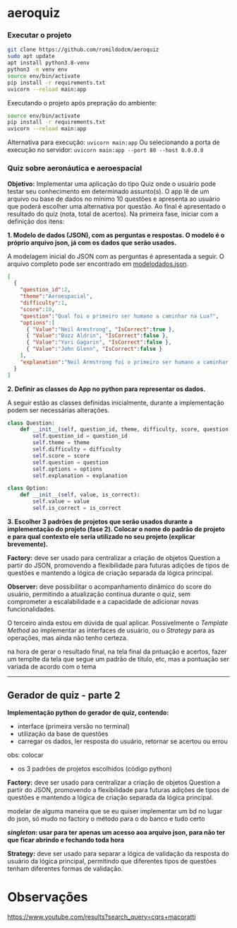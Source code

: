 # aeroquiz

### Executar o projeto

```bash
git clone https://github.com/romildodcm/aeroquiz
sudo apt update
apt install python3.8-venv
python3 -m venv env
source env/bin/activate
pip install -r requirements.txt
uvicorn --reload main:app
```

Executando o projeto após prepração do ambiente:

```bash
source env/bin/activate
pip install -r requirements.txt
uvicorn --reload main:app
```

Alternativa para execução: `uvicorn main:app`
Ou selecionando a porta de execução no servidor: `uvicorn main:app --port 80 --host 0.0.0.0`

### Quiz sobre aeronáutica e aeroespacial

**Objetivo:** Implementar uma aplicação do tipo Quiz onde o usuário pode testar seu conhecimento em determinado assunto(s). O app lê de um arquivo ou base de dados no mínimo 10 questões e apresenta ao usuário que poderá escolher uma alternativa por questão. Ao final é apresentado o resultado do quiz (nota, total de acertos). Na primeira fase, iniciar com a definição dos itens:

**1. Modelo de dados (JSON), com as perguntas e respostas. O modelo é o próprio arquivo json, já com os dados que serão usados.**

A modelagem inicial do JSON com as perguntas é apresentada a seguir. O arquivo completo pode ser encontrado em [modelodados.json](modelodados.json).

```JSON
[
  {
    "question_id":2,
    "theme":"Aeroespacial",
    "difficulty":1,
    "score":10,
    "question":"Qual foi o primeiro ser humano a caminhar na Lua?",
    "options":[
      { "Value":"Neil Armstrong", "IsCorrect":true },
      { "Value":"Buzz Aldrin", "IsCorrect":false },
      { "Value":"Yuri Gagarin", "IsCorrect":false },
      { "Value":"John Glenn", "IsCorrect":false }
    ],
    "explanation":"Neil Armstrong foi o primeiro ser humano a caminhar na Lua durante a missão Apollo 11."
  }
]
```

**2. Definir as classes do App no python para representar os dados.**

A seguir estão as classes definidas inicialmente, durante a implementação podem ser necessárias alterações.

```python
class Question:
    def __init__(self, question_id, theme, difficulty, score, question, options, explanation):
        self.question_id = question_id
        self.theme = theme
        self.difficulty = difficulty
        self.score = score
        self.question = question
        self.options = options
        self.explanation = explanation

class Option:
    def __init__(self, value, is_correct):
        self.value = value
        self.is_correct = is_correct
```

**3. Escolher 3 padrões de projetos que serão usados durante a implementação do projeto (fase 2). Colocar o nome do padrão de projeto e para qual contexto ele seria utilizado no seu projeto (explicar brevemente).**

**Factory:** deve ser usado para centralizar a criação de objetos Question a partir do JSON, promovendo a flexibilidade para futuras adições de tipos de questões e mantendo a lógica de criação separada da lógica principal.

**Observer:** deve possibilitar o acompanhamento dinâmico do score do usuário, permitindo a atualização contínua durante o quiz, sem comprometer a escalabilidade e a capacidade de adicionar novas funcionalidades.

O terceiro ainda estou em dúvida de qual aplicar. Possivelmente o *Template Method* ao implementar as interfaces de usuário, ou o *Strategy* para as operações, mas ainda não tenho certeza.

na hora de gerar o resultado final, na tela final da pntuação e acertos, fazer um templte da tela que segue um padrão de titulo, etc, mas a pontuação ser variada de acordo com o tema


---

## Gerador de quiz - parte 2

**Implementação python do gerador de quiz, contendo:**

- interface (primeira versão no terminal)
- utilização da base de questões
- carregar os dados, ler resposta do usuário, retornar se acertou ou errou

obs: colocar
- os 3 padrões de projetos escolhidos (código python)

**Factory:** deve ser usado para centralizar a criação de objetos Question a partir do JSON, promovendo a flexibilidade para futuras adições de tipos de questões e mantendo a lógica de criação separada da lógica principal.

modelar de alguma maneira que se eu quiser implementar um bd no lugar do json, só mudo no factory o método para o do banco e tudo certo

***singleton*: usar para ter apenas um acesso aoa arquivo json, para não ter que ficar abrindo e fechando toda hora**

**Strategy:** deve ser usado para separar a lógica de validação da resposta do usuário da lógica principal, permitindo que diferentes tipos de questões tenham diferentes formas de validação.





# Observações

https://www.youtube.com/results?search_query=cqrs+macoratti


